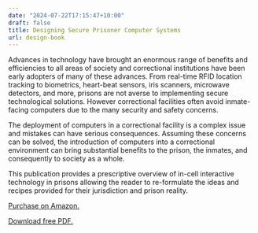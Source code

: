 ```yaml
---
date: "2024-07-22T17:15:47+10:00"
draft: false
title: Designing Secure Prisoner Computer Systems
url: design-book
---
```


Advances in technology have brought an enormous range of benefits and efficiencies to all areas of society and correctional institutions have been early adopters of many of these advances. From real-time RFID location tracking to biometrics, heart-beat sensors, iris scanners, microwave detectors, and more, prisons are not averse to implementing secure technological solutions. However correctional facilities often avoid inmate-facing computers due to the many security and safety concerns.

The deployment of computers in a correctional facility is a complex issue and mistakes can have serious consequences. Assuming these concerns can be solved, the introduction of computers into a correctional environment can bring substantial benefits to the prison, the inmates, and consequently to society as a whole.

This publication provides a prescriptive overview of in-cell interactive technology in prisons allowing the reader to re-formulate the ideas and recipes provided for their jurisdiction and prison reality.

[Purchase on Amazon.](https://www.amazon.com/Designing-Secure-Prisoner-Computer-Systems/dp/1326763830/)

[Download free PDF.](../design-book.pdf)
